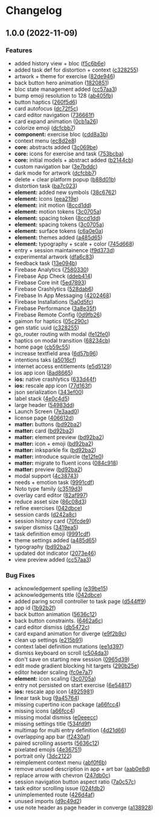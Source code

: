# Changelog

## 1.0.0 (2022-11-09)


### Features

* added history view + bloc ([f5c6b6e](https://github.com/thipokch/method/commit/f5c6b6e8511e7a8cf83b5eacb0891e50db2269c3))
* added task def for distortion + context ([c328255](https://github.com/thipokch/method/commit/c3282556304cc354857280482bd3e9fb16072e36))
* artwork + theme for exercise ([82de946](https://github.com/thipokch/method/commit/82de94670fff516338f727879f798049dcc81145))
* back button hero animation ([1820851](https://github.com/thipokch/method/commit/18208516d5fa461083a9d3bef1d0dee72638959c))
* bloc state management added ([cc57aa3](https://github.com/thipokch/method/commit/cc57aa3ac2dbbd8967ead7749b09c08bacf90f1b))
* bump emoji resolution to 128 ([ab405fb](https://github.com/thipokch/method/commit/ab405fb96e69cbc5b20d33112ba39f11f2cb2a4c))
* button haptics ([260f5d6](https://github.com/thipokch/method/commit/260f5d64772e0f84abad25990c607993458efc06))
* card autofocus ([dc72f5c](https://github.com/thipokch/method/commit/dc72f5cc4d19de8072c54077892748fe5e39613f))
* card editor navigation ([736661f](https://github.com/thipokch/method/commit/736661f39e96f50f8e64239e622334e177190b83))
* card expand animation ([0cb1a26](https://github.com/thipokch/method/commit/0cb1a26f49ca08da326420824b9420a1124ad26a))
* colorize emoji ([dcfcbb7](https://github.com/thipokch/method/commit/dcfcbb7fb74d84e25dceb4967ddcc7629f9d5437))
* **component:** exercise bloc ([cdd8a3b](https://github.com/thipokch/method/commit/cdd8a3b2085261502e292b693507fc867f5b3652))
* context menu ([ec8d2e8](https://github.com/thipokch/method/commit/ec8d2e82c71825e3ff09c045070df2c35f0d5d09))
* **core:** abstracts added ([3c069be](https://github.com/thipokch/method/commit/3c069be68992d9b940eae5ebe34699f9bea87cb5))
* **core:** icons for exercise and task ([753bcba](https://github.com/thipokch/method/commit/753bcba84539d9acd79d4d67ec5287abc78fd721))
* **core:** initial models + abstract added ([b2144cb](https://github.com/thipokch/method/commit/b2144cb995c197bbcd27e7162bf05159635c6f87))
* custom navigation bar ([3e7bddc](https://github.com/thipokch/method/commit/3e7bddc777328ae6f21d0f7b715086799d0d516f))
* dark mode for artwork ([dcfcbb7](https://github.com/thipokch/method/commit/dcfcbb7fb74d84e25dceb4967ddcc7629f9d5437))
* delete + clear platform popup ([b88d01b](https://github.com/thipokch/method/commit/b88d01be80bdb325dc76c67a1e91512154156d6c))
* distortion task ([ba7c023](https://github.com/thipokch/method/commit/ba7c023fbcdf623f980672b05b522f1e8a00e220))
* **element:** added new symbols ([38c6762](https://github.com/thipokch/method/commit/38c6762f0350c115c529391e18e8b5ef4878b26e))
* **element:** icons ([eea219e](https://github.com/thipokch/method/commit/eea219e094ea87483c54fc42fbd212d701ff1982))
* **element:** init motion ([8ccd1dd](https://github.com/thipokch/method/commit/8ccd1dd098670d95e78d49bcd0f475fd5b1ddd2e))
* **element:** motion tokens ([3c0705a](https://github.com/thipokch/method/commit/3c0705a7360d390d2991a0938eca7c14b8a0252c))
* **element:** spacing token ([8ccd1dd](https://github.com/thipokch/method/commit/8ccd1dd098670d95e78d49bcd0f475fd5b1ddd2e))
* **element:** spacing tokens ([3c0705a](https://github.com/thipokch/method/commit/3c0705a7360d390d2991a0938eca7c14b8a0252c))
* **element:** surface tokens ([c6a0e0a](https://github.com/thipokch/method/commit/c6a0e0aa19b3a243231cadb5f0b33875b60da0be))
* **element:** themes added ([a485d65](https://github.com/thipokch/method/commit/a485d65d0f26516f2dffc00fb91abb2e98709db8))
* **element:** typography + scale + color ([745d668](https://github.com/thipokch/method/commit/745d668050c05d8e4c08e646f3271cb4ffb4c2ce))
* entry + session maintainence ([f9d373d](https://github.com/thipokch/method/commit/f9d373d44a1d1fed540265dbbccb80624c03d3b0))
* experimental artwork ([dfa6c83](https://github.com/thipokch/method/commit/dfa6c833d719228dcc5dcdb4336ce1f937f69bc6))
* feedback task ([13e094b](https://github.com/thipokch/method/commit/13e094bbf033a530948b53a7dbe12008b7ed6beb))
* Firebase Analytics ([7580330](https://github.com/thipokch/method/commit/758033027b4597960d889861ef5546516c77a900))
* Firebase App Check ([ddeb414](https://github.com/thipokch/method/commit/ddeb4142870e2008b3fbd66be9857e494e9f482d))
* Firebase Core init ([5ed7893](https://github.com/thipokch/method/commit/5ed7893e3b2b7ced3e650301a431faae32d74287))
* Firebase Crashlytics ([528dab6](https://github.com/thipokch/method/commit/528dab6de4aa2aec4f76c1828edd59663092dc12))
* Firebase In App Messaging ([4202468](https://github.com/thipokch/method/commit/4202468e726d2dbb5922072769f41c9f8917d31c))
* Firebase Installations ([5a0d5fc](https://github.com/thipokch/method/commit/5a0d5fcfc64848f21bb82bfc32031298bb0fc01e))
* Firebase Performance ([3a8e35f](https://github.com/thipokch/method/commit/3a8e35f36a056090d3305c049eb4e35328c415b3))
* Firebase Remote Config ([0d9fb26](https://github.com/thipokch/method/commit/0d9fb262193367c69b959a624c71ac4089f7b309))
* gaimon for haptics ([05c290c](https://github.com/thipokch/method/commit/05c290c1b945627eaf1abfc21557b7307736506c))
* gen static uuid ([c328255](https://github.com/thipokch/method/commit/c3282556304cc354857280482bd3e9fb16072e36))
* go_router routing with modal ([fe12fe0](https://github.com/thipokch/method/commit/fe12fe01025a813d8dadc6744b9a93a1a8a45099))
* haptics on modal transition ([68234cb](https://github.com/thipokch/method/commit/68234cbb4d9b68ee276c6255a049729f17e589c5))
* home page ([cb59c55](https://github.com/thipokch/method/commit/cb59c550bbeb06931bdaac4b40578415101a1098))
* increase textfield area ([6d57b96](https://github.com/thipokch/method/commit/6d57b965636a3296490f7fa0263e940d420233e1))
* intentions taks ([a5016cf](https://github.com/thipokch/method/commit/a5016cf075e44f697fa2e773cf83867bbba69a41))
* internet access entitlements ([e5d5129](https://github.com/thipokch/method/commit/e5d5129e7ad6236bea8208fff9c91af00abf7b5e))
* ios app icon ([8ad8665](https://github.com/thipokch/method/commit/8ad86656b36ae2d808342879c42a76901c6e7665))
* **ios:** native crashlytics ([633d44f](https://github.com/thipokch/method/commit/633d44f4b4de6508858a3a006416483fe2efe38f))
* **ios:** rescale app icon ([77d163f](https://github.com/thipokch/method/commit/77d163f363881091a6b44a04fa948679d1358dbd))
* json serialization ([343ef00](https://github.com/thipokch/method/commit/343ef00aa85e1f2daebf5706e78d325e2f97e1b4))
* label stack ([4e0c4d5](https://github.com/thipokch/method/commit/4e0c4d51b708a0fc233b2633a4f96444f87946f6))
* large header ([54983dd](https://github.com/thipokch/method/commit/54983dd084130ad90a49bf03e93fd4f6ae080101))
* Launch Screen ([7e3aad0](https://github.com/thipokch/method/commit/7e3aad0fd054bde6d68352a3b9f04fc79f54829e))
* license page ([406612d](https://github.com/thipokch/method/commit/406612d3d1ef8272a65e11858e73821458cc5371))
* **matter:** buttons ([bd92ba2](https://github.com/thipokch/method/commit/bd92ba200c8d35c88cb20db23d3f6c531596f5be))
* **matter:** card ([bd92ba2](https://github.com/thipokch/method/commit/bd92ba200c8d35c88cb20db23d3f6c531596f5be))
* **matter:** element preview ([bd92ba2](https://github.com/thipokch/method/commit/bd92ba200c8d35c88cb20db23d3f6c531596f5be))
* **matter:** icon + emoji ([bd92ba2](https://github.com/thipokch/method/commit/bd92ba200c8d35c88cb20db23d3f6c531596f5be))
* **matter:** inksparkle fix ([bd92ba2](https://github.com/thipokch/method/commit/bd92ba200c8d35c88cb20db23d3f6c531596f5be))
* **matter:** introduce squircle ([fe12fe0](https://github.com/thipokch/method/commit/fe12fe01025a813d8dadc6744b9a93a1a8a45099))
* **matter:** migrate to fluent icons ([084c918](https://github.com/thipokch/method/commit/084c918eaf764a1e96a507e7088a8e4109909ea7))
* **matter:** preview ([bd92ba2](https://github.com/thipokch/method/commit/bd92ba200c8d35c88cb20db23d3f6c531596f5be))
* modal support ([4c38743](https://github.com/thipokch/method/commit/4c38743ebd2508b3b4d7ce0d588d7c5c7c82d8e9))
* needs + emotion task ([9991cdf](https://github.com/thipokch/method/commit/9991cdf370ecbd0797e14d5867cc1f344b9230f6))
* Noto type family ([c3519d3](https://github.com/thipokch/method/commit/c3519d3786da137324832a2a72f46e41b553b944))
* overlay card editor ([82af997](https://github.com/thipokch/method/commit/82af997628eea10177a90e0fb241d684279f31a3))
* reduce asset size ([86c08d3](https://github.com/thipokch/method/commit/86c08d3383b110ceee3f4fd28ed10951d94d3f11))
* refine exercises ([042dbce](https://github.com/thipokch/method/commit/042dbcebb0f72e74487f91c6f7e044a3ed69a06e))
* session cards ([d242a8c](https://github.com/thipokch/method/commit/d242a8cdc6f36ef2f38331f27301592c6a6b6dff))
* session history card ([70fcde9](https://github.com/thipokch/method/commit/70fcde9f10987d77af42eb8343b0352a5d9b0655))
* swiper dismiss ([3419ea5](https://github.com/thipokch/method/commit/3419ea57f59d7c0a5dce497a664ab764c48eaf7a))
* task definition emoji ([9991cdf](https://github.com/thipokch/method/commit/9991cdf370ecbd0797e14d5867cc1f344b9230f6))
* theme settings added ([a485d65](https://github.com/thipokch/method/commit/a485d65d0f26516f2dffc00fb91abb2e98709db8))
* typography ([bd92ba2](https://github.com/thipokch/method/commit/bd92ba200c8d35c88cb20db23d3f6c531596f5be))
* updated dot indicator ([2073e46](https://github.com/thipokch/method/commit/2073e46d5e4712711b011fd172cef166eb598651))
* view preview added ([cc57aa3](https://github.com/thipokch/method/commit/cc57aa3ac2dbbd8967ead7749b09c08bacf90f1b))


### Bug Fixes

* acknowledgement spelling ([e39be15](https://github.com/thipokch/method/commit/e39be15c04780e9800362c0f6befa4f8730509c3))
* acknowledgements title ([042dbce](https://github.com/thipokch/method/commit/042dbcebb0f72e74487f91c6f7e044a3ed69a06e))
* added paring scroll controller to task page ([d544ff9](https://github.com/thipokch/method/commit/d544ff9cad6152a91f12450649e97f7935b59c5b))
* app id ([1b92b2f](https://github.com/thipokch/method/commit/1b92b2f450ec6096dc37c269f191e40e0fb4a024))
* back button animation  ([5636c12](https://github.com/thipokch/method/commit/5636c12a1a0f7daded65e45222eb7e1aa1529bf9))
* back button constraints. ([6462a6c](https://github.com/thipokch/method/commit/6462a6c82fd9cbd320a8573b9dcb0cad481eeb47))
* card editor dismiss ([db5472c](https://github.com/thipokch/method/commit/db5472c683068cf6fecca24dac4cd101875d4d22))
* card expand animation for diverge ([e9f2b9c](https://github.com/thipokch/method/commit/e9f2b9c417b2332cfd375bfd9432c11a5ad90f7b))
* clean up settings ([e215b91](https://github.com/thipokch/method/commit/e215b916b5f6272cf8c7d7d80a997e7156f40a38))
* context label definition mutations ([ee1d397](https://github.com/thipokch/method/commit/ee1d3975cbe69ea066f4698cff075c71fc3e78bf))
* dismiss keyboard on scroll ([c504da3](https://github.com/thipokch/method/commit/c504da3f38ac23e0de64437a17d7928a53793db8))
* don't save on starting new session ([0965d39](https://github.com/thipokch/method/commit/0965d39cd386435b4c32da266f1ad79f1ee6ec7a))
* edit mode gradient blocking hit targets ([290b25e](https://github.com/thipokch/method/commit/290b25ef70b130cd0474b43ee0c5c3595de4aa18))
* editor header scaling ([fc0e7a7](https://github.com/thipokch/method/commit/fc0e7a70aecd15422839db2174a158f6e1442c5d))
* **element:** icon scaling ([3c0705a](https://github.com/thipokch/method/commit/3c0705a7360d390d2991a0938eca7c14b8a0252c))
* entry not persisted on start exercise ([6e54817](https://github.com/thipokch/method/commit/6e54817c1e6c008f5e51eedc54e40b0ec08d1bd2))
* **ios:** rescale app icon ([4925981](https://github.com/thipokch/method/commit/49259812e90c0ed78a248d9fbb876a8f02b057fa))
* linear task bug ([9a45764](https://github.com/thipokch/method/commit/9a45764223b50efa2d1854a9d7e0c26a34983edc))
* missing cupertino icon package ([a66fcc4](https://github.com/thipokch/method/commit/a66fcc46e3cb6465139141c1b73c485cee3a5cdb))
* missing icons ([a66fcc4](https://github.com/thipokch/method/commit/a66fcc46e3cb6465139141c1b73c485cee3a5cdb))
* missing modal dismiss ([e0eeecc](https://github.com/thipokch/method/commit/e0eeecc495eee52a6899fb710b02afe50c8da15a))
* missing settings title ([534fd9f](https://github.com/thipokch/method/commit/534fd9f3a90373790443cfebefd3d839f11de523))
* multimap for multi entry definition ([4d21d66](https://github.com/thipokch/method/commit/4d21d66d5486d356f7d998a593592fbe3f41acd4))
* overlapping app bar ([f2430af](https://github.com/thipokch/method/commit/f2430af6276fd6ab106ac7dddc415151ee8d7e06))
* paired scrolling asserts ([5636c12](https://github.com/thipokch/method/commit/5636c12a1a0f7daded65e45222eb7e1aa1529bf9))
* pixelated emojis ([4e36751](https://github.com/thipokch/method/commit/4e3675151b98c7b27a176710996a3d981c5473d4))
* portrait only ([3dc2122](https://github.com/thipokch/method/commit/3dc21228e06c5769bb9b82cc228c704dc3c2fadd))
* reimplement context menu ([abf0f6b](https://github.com/thipokch/method/commit/abf0f6bf8203051b0bf945539851dfc495b0b60d))
* remove unused description in app + art bar ([aab0e8d](https://github.com/thipokch/method/commit/aab0e8df908e89e44491e089c65b6c08694d19af))
* replace arrow with chevron ([247db0c](https://github.com/thipokch/method/commit/247db0c4640401bf00f1f5f5e341a9824aaab780))
* session navigation button aspect ratio ([7a0c57c](https://github.com/thipokch/method/commit/7a0c57c3b369ba3552a3f17d7b418f323eb1442f))
* task editor scrolling issue ([024fdb2](https://github.com/thipokch/method/commit/024fdb21dfbfea234a6ee795764ba6f684e1f3ac))
* unimplemented route ([426d4af](https://github.com/thipokch/method/commit/426d4af2a0f99d84a92511a03bc4d6159e005942))
* unused imports ([d9c49d2](https://github.com/thipokch/method/commit/d9c49d26a0c72129abecc898e0d59bef90bc4a16))
* use note header as page header in converge ([a138928](https://github.com/thipokch/method/commit/a138928bb2ad9ccf18aa02aa0aeb9c430ff458df))
